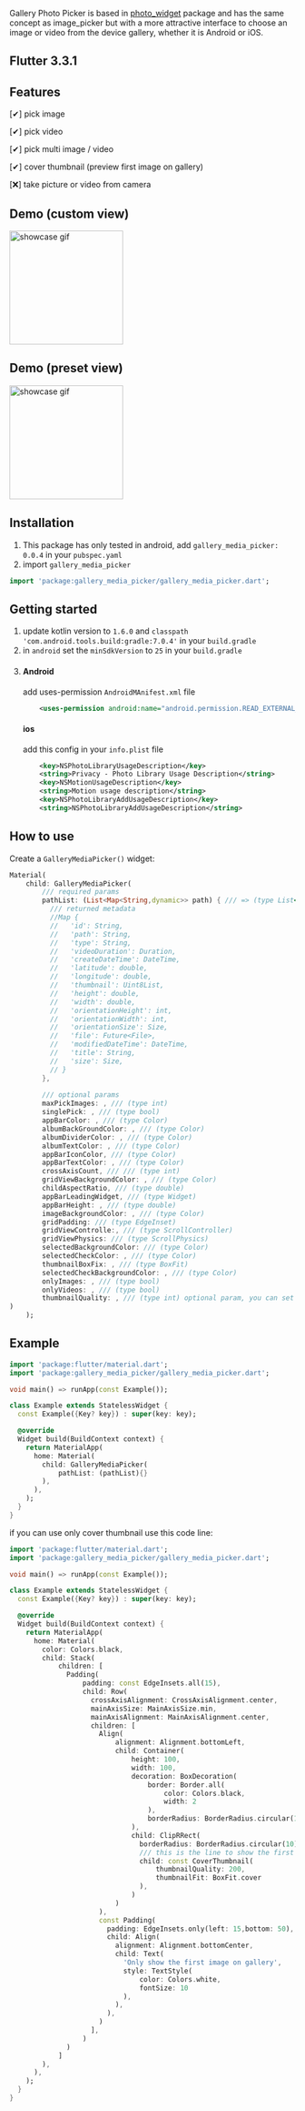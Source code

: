 Gallery Photo Picker is based in [photo_widget](https://pub.dev/packages/photo_widget) package and has the same concept as image_picker but with a more attractive interface to choose an image or video from the device gallery, whether it is Android or iOS.

## Flutter 3.3.1

## Features

[✔] pick image

[✔] pick video

[✔] pick multi image / video

[✔] cover thumbnail (preview first image on gallery)

[❌] take picture or video from camera

## Demo (custom view)
<img src="https://github.com/camilo1498/gallery_media_picker/blob/master/screenshots/demo_custom_view.gif" alt="showcase gif" title="custom view" width="200"/>

## Demo (preset view)
<img src="https://github.com/camilo1498/gallery_media_picker/blob/master/screenshots/demo_preset_view.gif" alt="showcase gif" title="preset view" width="200"/>

## Installation
1) This package has only tested in android, add `gallery_media_picker: 0.0.4` in your `pubspec.yaml`
2) import `gallery_media_picker`
```dart
import 'package:gallery_media_picker/gallery_media_picker.dart';
```

## Getting started

1) update kotlin version to `1.6.0` and `classpath 'com.android.tools.build:gradle:7.0.4'` in your `build.gradle`
2) in `android` set the `minSdkVersion` to `25` in your `build.gradle`
3) 
    #### Android
    add uses-permission `AndroidMAnifest.xml` file
    ```xml
        <uses-permission android:name="android.permission.READ_EXTERNAL_STORAGE" />
    ```
    #### ios
    add this config in your `info.plist` file 
    ```xml
        <key>NSPhotoLibraryUsageDescription</key>
        <string>Privacy - Photo Library Usage Description</string>
        <key>NSMotionUsageDescription</key>
        <string>Motion usage description</string>
        <key>NSPhotoLibraryAddUsageDescription</key>
        <string>NSPhotoLibraryAddUsageDescription</string>
    ```

## How to use
Create a `GalleryMediaPicker()` widget:
```dart
Material(
    child: GalleryMediaPicker(
        /// required params
        pathList: (List<Map<String,dynamic>> path) { /// => (type List<Map<String,dynamic>>) return a list map with selected media metadata
          /// returned metadata
          //Map {
          //   'id': String,
          //   'path': String,
          //   'type': String,
          //   'videoDuration': Duration,
          //   'createDateTime': DateTime,
          //   'latitude': double,
          //   'longitude': double,
          //   'thumbnail': Uint8List,
          //   'height': double,
          //   'width': double,
          //   'orientationHeight': int,
          //   'orientationWidth': int,
          //   'orientationSize': Size,
          //   'file': Future<File>,
          //   'modifiedDateTime': DateTime,
          //   'title': String,
          //   'size': Size,
          // }
        }, 
        
        /// optional params
        maxPickImages: , /// (type int)
        singlePick: , /// (type bool)
        appBarColor: , /// (type Color)
        albumBackGroundColor: , /// (type Color)
        albumDividerColor: , /// (type Color)
        albumTextColor: , /// (type Color)
        appBarIconColor, /// (type Color)
        appBarTextColor: , /// (type Color)
        crossAxisCount, /// /// (type int)
        gridViewBackgroundColor: , /// (type Color)
        childAspectRatio, /// (type double)
        appBarLeadingWidget, /// (type Widget)
        appBarHeight: , /// (type double)
        imageBackgroundColor: , /// (type Color)
        gridPadding: /// (type EdgeInset)
        gridViewControlle:, /// (type ScrollController)
        gridViewPhysics: /// (type ScrollPhysics)
        selectedBackgroundColor: /// (type Color)
        selectedCheckColor: , /// (type Color)
        thumbnailBoxFix: , /// (type BoxFit)
        selectedCheckBackgroundColor: , /// (type Color)
        onlyImages: , /// (type bool)
        onlyVideos: , /// (type bool)
        thumbnailQuality: , /// (type int) optional param, you can set the gallery thumbnail quality (higher is better but reduce performance)
)
    );
```

## Example
```dart
import 'package:flutter/material.dart';
import 'package:gallery_media_picker/gallery_media_picker.dart';

void main() => runApp(const Example());

class Example extends StatelessWidget {
  const Example({Key? key}) : super(key: key);

  @override
  Widget build(BuildContext context) {
    return MaterialApp(
      home: Material(
        child: GalleryMediaPicker(
            pathList: (pathList){}
        ),
      ),
    );
  }
}

```

if you can use only cover thumbnail use this code line:
```dart
import 'package:flutter/material.dart';
import 'package:gallery_media_picker/gallery_media_picker.dart';

void main() => runApp(const Example());

class Example extends StatelessWidget {
  const Example({Key? key}) : super(key: key);

  @override
  Widget build(BuildContext context) {
    return MaterialApp(
      home: Material(
        color: Colors.black,
        child: Stack(
            children: [
              Padding(
                  padding: const EdgeInsets.all(15),
                  child: Row(
                    crossAxisAlignment: CrossAxisAlignment.center,
                    mainAxisSize: MainAxisSize.min,
                    mainAxisAlignment: MainAxisAlignment.center,
                    children: [
                      Align(
                          alignment: Alignment.bottomLeft,
                          child: Container(
                              height: 100,
                              width: 100,
                              decoration: BoxDecoration(
                                  border: Border.all(
                                      color: Colors.black,
                                      width: 2
                                  ),
                                  borderRadius: BorderRadius.circular(10)
                              ),
                              child: ClipRRect(
                                borderRadius: BorderRadius.circular(10),
                                /// this is the line to show the first image on gallery
                                child: const CoverThumbnail(
                                    thumbnailQuality: 200,
                                    thumbnailFit: BoxFit.cover
                                ),
                              )
                          )
                      ),
                      const Padding(
                        padding: EdgeInsets.only(left: 15,bottom: 50),
                        child: Align(
                          alignment: Alignment.bottomCenter,
                          child: Text(
                            'Only show the first image on gallery',
                            style: TextStyle(
                                color: Colors.white,
                                fontSize: 10
                            ),
                          ),
                        ),
                      )
                    ],
                  )
              )
            ]
        ),
      ),
    );
  }
}

```

